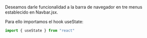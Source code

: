 Deseamos darle funcionalidad a la barra de navegador en tre menus establecido en Navbar.jsx.

Para ello importamos el hook useState:

```javascript
import { useState } from "react"
```
